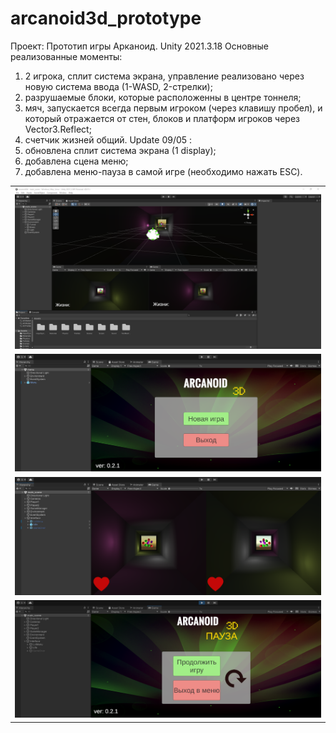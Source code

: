 # arcanoid3d_prototype
Проект: Прототип игры Арканоид.
Unity 2021.3.18
Основные реализованные моменты: 
1. 2 игрока, сплит система экрана, управление реализовано через новую система ввода (1-WASD, 2-стрелки);
2. разрушаемые блоки, которые расположенны в центре тоннеля;
3. мяч, запускается всегда первым игроком (через клавишу пробел), и который отражается от стен, блоков и платформ игроков через Vector3.Reflect;
4. счетчик жизней общий.
Update 09/05 :
1. обновлена сплит система экрана (1 display);
2. добавлена сцена меню;
3. добавлена меню-пауза в самой игре (необходимо нажать ESC).
<table>
    <tr>
        <td>
            <img src="arcanoid.png" alt="">
        </td>
    </tr>
    <tr>
        <td>
            <img src="arcanoid_main.png" alt="">
        </td>
    </tr>
    <tr>
        <td>
            <img src="arcanoid_gameplay1.png" alt="">
        </td>
    </tr>
    <tr>
        <td>
            <img src="arcanoid_gameplay2.png" alt="">
        </td>
    </tr>
</table> 
